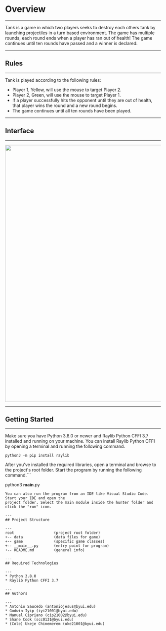 # Overview
---
Tank is a game in which two players seeks to destroy each others tank by launching projectiles in a turn based environment. The game has multiple rounds, each round ends when a player has ran out of health! The game continues until ten rounds have passed and a winner is declared.

---
## Rules
---
Tank is played according to the following rules:

* Player 1, Yellow, will use the mouse to target Player 2.
* Player 2, Green, will use the mouse to target Player 1.
* If a player successfully hits the opponent until they are out of health, that player wins the round and a new round begins.
* The game continues until all ten rounds have been played.

---
## Interface

---
<img src="images/tank_game.png" width="830">

---
## Getting Started

---
Make sure you have Python 3.8.0 or newer and Raylib Python CFFI 3.7 installed and running on your machine. You can install Raylib Python CFFI by opening a terminal and running the following command.
```
python3 -m pip install raylib
```
After you've installed the required libraries, open a terminal and browse to the project's root folder. Start the program by running the following command.```

python3 __main__.py
```
You can also run the program from an IDE like Visual Studio Code. Start your IDE and open the 
project folder. Select the main module inside the hunter folder and click the "run" icon.

---
## Project Structure

---
root                  (project root folder)
+-- data              (data files for game)
+-- game              (specific game classes)
+-- __main__.py       (entry point for program)
+-- README.md         (general info)

---
## Required Technologies

---
* Python 3.8.0
* Raylib Python CFFI 3.7

---
## Authors

---
* Antonio Saucedo (antoniojesus@byui.edu)
* Godwin Iyip (iyi21001@byui.edu)
* Manuel Cipriano (cip21002@byui.edu)
* Shane Cook (scc0131@byui.edu)
* (Cole) Ukeje Chinemerem (uke21001@byui.edu)